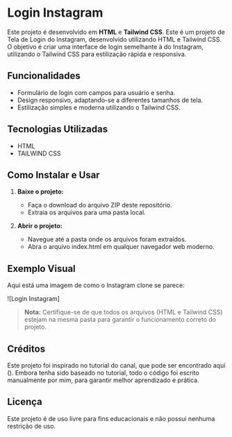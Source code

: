 
# Login Instagram

Este projeto é desenvolvido em **HTML** e **Tailwind CSS**. Este é um projeto de Tela de Login do Instagram, desenvolvido utilizando HTML e Tailwind CSS. O objetivo é criar uma interface de login semelhante à do Instagram, utilizando o Tailwind CSS para estilização rápida e responsiva.

## Funcionalidades

- Formulário de login com campos para usuário e senha.
- Design responsivo, adaptando-se a diferentes tamanhos de tela.
- Estilização simples e moderna utilizando o Tailwind CSS.

## Tecnologias Utilizadas

- HTML
- TAILWIND CSS

## Como Instalar e Usar

1. **Baixe o projeto:**

    - Faça o download do arquivo ZIP deste repositório.
    - Extraia os arquivos para uma pasta local.

2. **Abrir o projeto:**

    - Navegue até a pasta onde os arquivos foram extraídos.
    - Abra o arquivo index.html em qualquer navegador web moderno.

## Exemplo Visual

Aqui está uma imagem de como o Instagram clone se parece:

![Login Instagram]

> **Nota:** Certifique-se de que todos os arquivos (HTML e Tailwind CSS) estejam na mesma pasta para garantir o funcionamento correto do projeto.

## Créditos
Este projeto foi inspirado no tutorial do canal, que pode ser encontrado aqui ().
Embora tenha sido baseado no tutorial, todo o código foi escrito manualmente por mim, para garantir melhor aprendizado e prática.

## Licença

Este projeto é de uso livre para fins educacionais e não possui nenhuma restrição de uso.
